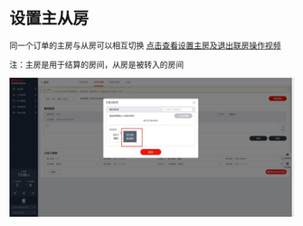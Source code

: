 # 设置主从房

同一个订单的主房与从房可以相互切换  [点击查看设置主房及退出联房操作视频](https://crs-pms-vidio.oss-cn-beijing.aliyuncs.com/%E8%AE%BE%E7%BD%AE%E4%B8%BB%E6%88%BFor%E9%80%80%E5%87%BA%E8%81%94%E6%88%BF.mp4)

注：主房是用于结算的房间，从房是被转入的房间

![](../../../.gitbook/assets/image%20%28862%29.png)

